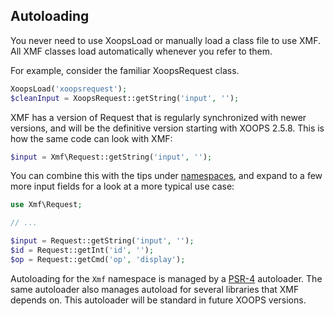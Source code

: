 ## Autoloading

You never need to use XoopsLoad or manually load a class file to use XMF. All XMF classes load automatically
whenever you refer to them.

For example, consider the familiar XoopsRequest class.

```php
XoopsLoad('xoopsrequest');
$cleanInput = XoopsRequest::getString('input', '');
```

XMF has a version of Request that is regularly synchronized with newer versions, and will be the
definitive version starting with XOOPS 2.5.8. This is how the same code can look with XMF:

```php
$input = Xmf\Request::getString('input', '');
```

You can combine this with the tips under [namespaces](namespaces.md), and expand to a few more input fields
for a look at a more typical use case:

```php
use Xmf\Request;

// ...

$input = Request::getString('input', '');
$id = Request::getInt('id', '');
$op = Request::getCmd('op', 'display');
```

Autoloading for the `Xmf` namespace is managed by a [PSR-4](http://www.php-fig.org/psr/psr-4/) autoloader.
The same autoloader also manages autoload for several libraries that XMF depends on. This autoloader will
be standard in future XOOPS versions.
